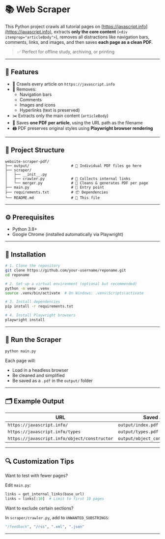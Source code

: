 # 📚 Web Scraper

This Python project crawls all tutorial pages on [https://javascript.info](https://javascript.info), extracts **only the core content** (`<div itemprop="articleBody">`), removes all distractions like navigation bars, comments, links, and images, and then saves **each page as a clean PDF**.

> ✅ Perfect for offline study, archiving, or printing

---

## 🚀 Features

- 🔎 Crawls every article on `https://javascript.info`
- 🧽 Removes:
  - Navigation bars
  - Comments
  - Images and icons
  - Hyperlinks (text is preserved)
- ✂️ Extracts only the main content (`articleBody`)
- 📄 Saves **one PDF per article**, using the URL path as the filename
- 🖨️ PDF preserves original styles using **Playwright browser rendering**

---

## 🧰 Project Structure

```
website-scraper-pdf/
├── output/                   # 📄 Individual PDF files go here
├── scraper/
│   ├── __init__.py
│   ├── crawler.py            # 🔗 Collects internal links
│   └── merger.py             # 🧽 Cleans & generates PDF per page
├── main.py                   # 🚀 Entry point
├── requirements.txt          # 📦 Dependencies
└── README.md                 # 📘 This file
```

---

## ⚙️ Prerequisites

- Python 3.8+
- Google Chrome (installed automatically via Playwright)

---

## 🔧 Installation

```bash
# 1. Clone the repository
git clone https://github.com/your-username/reponame.git
cd reponame

# 2. Set up a virtual environment (optional but recommended)
python -m venv .venv
source .venv/bin/activate  # On Windows: .venv\Scripts\activate

# 3. Install dependencies
pip install -r requirements.txt

# 4. Install Playwright browsers
playwright install
```

---

## 🧪 Run the Scraper

```bash
python main.py
```

Each page will:
- Load in a headless browser
- Be cleaned and simplified
- Be saved as a `.pdf` in the `output/` folder

---

## 🗂️ Example Output

| URL | Saved As |
|-----|----------|
| `https://javascript.info/` | `output/index.pdf` |
| `https://javascript.info/types` | `output/types.pdf` |
| `https://javascript.info/object/constructor` | `output/object_constructor.pdf` |

---

## 🔍 Customization Tips

Want to test with fewer pages?

Edit `main.py`:
```python
links = get_internal_links(base_url)
links = links[:10]  # Limit to first 10 pages
```

Want to exclude certain sections?

In `scraper/crawler.py`, add to `UNWANTED_SUBSTRINGS`:
```python
"/feedback", "/rss", ".xml", ".json"
```

---
